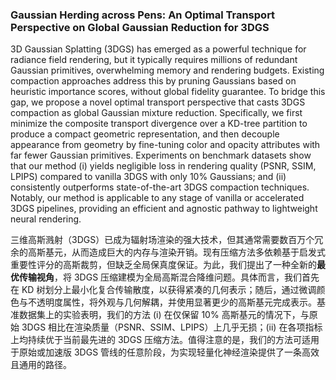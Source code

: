 ### Gaussian Herding across Pens: An Optimal Transport Perspective on Global Gaussian Reduction for 3DGS

3D Gaussian Splatting (3DGS) has emerged as a powerful technique for radiance field rendering, but it typically requires millions of redundant Gaussian primitives, overwhelming memory and rendering budgets. Existing compaction approaches address this by pruning Gaussians based on heuristic importance scores, without global fidelity guarantee. To bridge this gap, we propose a novel optimal transport perspective that casts 3DGS compaction as global Gaussian mixture reduction. Specifically, we first minimize the composite transport divergence over a KD-tree partition to produce a compact geometric representation, and then decouple appearance from geometry by fine-tuning color and opacity attributes with far fewer Gaussian primitives. Experiments on benchmark datasets show that our method (i) yields negligible loss in rendering quality (PSNR, SSIM, LPIPS) compared to vanilla 3DGS with only 10% Gaussians; and (ii) consistently outperforms state-of-the-art 3DGS compaction techniques. Notably, our method is applicable to any stage of vanilla or accelerated 3DGS pipelines, providing an efficient and agnostic pathway to lightweight neural rendering.

三维高斯溅射（3DGS）已成为辐射场渲染的强大技术，但其通常需要数百万个冗余的高斯基元，从而造成巨大的内存与渲染开销。现有压缩方法多依赖基于启发式重要性评分的高斯裁剪，但缺乏全局保真度保证。为此，我们提出了一种全新的**最优传输视角**，将 3DGS 压缩建模为全局高斯混合降维问题。具体而言，我们首先在 KD 树划分上最小化复合传输散度，以获得紧凑的几何表示；随后，通过微调颜色与不透明度属性，将外观与几何解耦，并使用显著更少的高斯基元完成表示。基准数据集上的实验表明，我们的方法 (i) 在仅保留 10% 高斯基元的情况下，与原始 3DGS 相比在渲染质量（PSNR、SSIM、LPIPS）上几乎无损；(ii) 在各项指标上均持续优于当前最先进的 3DGS 压缩方法。值得注意的是，我们的方法可适用于原始或加速版 3DGS 管线的任意阶段，为实现轻量化神经渲染提供了一条高效且通用的路径。
